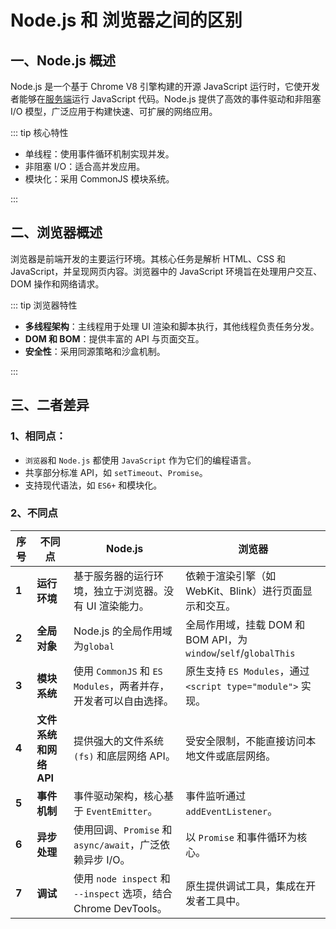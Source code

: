 # Node.js 和 浏览器之间的区别

## 一、Node.js 概述

Node.js 是一个基于 Chrome V8 引擎构建的开源 JavaScript 运行时，它使开发者能够在[服务端](https://so.csdn.net/so/search?q=服务端&spm=1001.2101.3001.7020)运行 JavaScript 代码。Node.js 提供了高效的事件驱动和非阻塞 I/O 模型，广泛应用于构建快速、可扩展的网络应用。

::: tip 核心特性

- 单线程：使用事件循环机制实现并发。
- 非阻塞 I/O：适合高并发应用。
- 模块化：采用 CommonJS 模块系统。

:::

## 二、浏览器概述

浏览器是前端开发的主要运行环境。其核心任务是解析 HTML、CSS 和 JavaScript，并呈现网页内容。浏览器中的 JavaScript 环境旨在处理用户交互、DOM 操作和网络请求。

::: tip 浏览器特性

- **多线程架构**：主线程用于处理 UI 渲染和脚本执行，其他线程负责任务分发。
- **DOM 和 BOM**：提供丰富的 API 与页面交互。
- **安全性**：采用同源策略和沙盒机制。

:::

## 三、二者差异

### 1、相同点：

- `浏览器`和 `Node.js` 都使用 `JavaScript` 作为它们的编程语言。
- 共享部分标准 API，如 `setTimeout`、`Promise`。
- 支持现代语法，如 `ES6+` 和模块化。

### 2、不同点

| 序号  | 不同点                 | Node.js                                                      | 浏览器                                                       |
| ----- | ---------------------- | ------------------------------------------------------------ | ------------------------------------------------------------ |
| **1** | **运行环境**           | 基于服务器的运行环境，独立于浏览器。没有 UI 渲染能力。       | 依赖于渲染引擎（如 WebKit、Blink）进行页面显示和交互。       |
| **2** | **全局对象**           | Node.js 的全局作用域为`global`                               | 全局作用域，挂载 DOM 和 BOM API，为`window`/`self`/`globalThis` |
| **3** | **模块系统**           | 使用 `CommonJS` 和 `ES Modules`，两者并存，开发者可以自由选择。 | 原生支持 `ES Modules`，通过 `<script type="module">` 实现。  |
| **4** | **文件系统和网络 API** | 提供强大的文件系统 `(fs)` 和底层网络 API。                   | 受安全限制，不能直接访问本地文件或底层网络。                 |
| **5** | **事件机制**           | 事件驱动架构，核心基于 `EventEmitter`。                      | 事件监听通过 `addEventListener`。                            |
| **6** | **异步处理**           | 使用回调、`Promise` 和 `async/await`，广泛依赖异步 I/O。     | 以 `Promise` 和事件循环为核心。                              |
| **7** | **调试**               | 使用 `node inspect` 和 `--inspect` 选项，结合 Chrome DevTools。 | 原生提供调试工具，集成在开发者工具中。                       |

